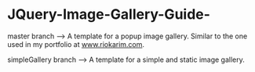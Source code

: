 # JQuery-Image-Gallery-Guide-

master branch --> A template for a popup image gallery. Similar to the one used in my portfolio at www.riokarim.com.

simpleGallery branch --> A template for a simple and static image gallery.
